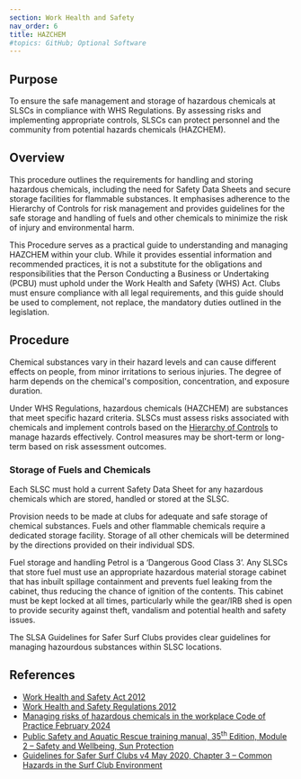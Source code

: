 ```yaml
---
section: Work Health and Safety
nav_order: 6
title: HAZCHEM
#topics: GitHub; Optional Software
---
```


## Purpose

To ensure the safe management and storage of hazardous chemicals at SLSCs in compliance with WHS Regulations. By assessing risks and implementing appropriate controls, SLSCs can protect personnel and the community from potential hazards chemicals (HAZCHEM).

## Overview

This procedure outlines the requirements for handling and storing hazardous chemicals, including the need for Safety Data Sheets and secure storage facilities for flammable substances. It emphasises adherence to the Hierarchy of Controls for risk management and provides guidelines for the safe storage and handling of fuels and other chemicals to minimize the risk of injury and environmental harm.

This Procedure serves as a practical guide to understanding and managing HAZCHEM within your club. While it provides essential information and recommended practices, it is not a substitute for the obligations and responsibilities that the Person Conducting a Business or Undertaking (PCBU) must uphold under the Work Health and Safety (WHS) Act. Clubs must ensure compliance with all legal requirements, and this guide should be used to complement, not replace, the mandatory duties outlined in the legislation.

## Procedure

Chemical substances vary in their hazard levels and can cause different effects on people, from minor irritations to serious injuries. The degree of harm depends on the chemical's composition, concentration, and exposure duration.

Under WHS Regulations, hazardous chemicals (HAZCHEM) are substances that meet specific hazard criteria. SLSCs must assess risks associated with chemicals and implement controls based on the [Hierarchy of Controls](https://www.safework.sa.gov.au/resources/online-activities/introduction-to-safety-tutorial/introduction-to-safety/safety-tutorial-hazards#:~:text=Eliminating%20the%20hazard%20and%20risk,protective%20personal%20equipment%20%28PPE%29.) to manage hazards effectively. Control measures may be short-term or long-term based on risk assessment outcomes.

### Storage of Fuels and Chemicals

Each SLSC must hold a current Safety Data Sheet for any hazardous chemicals which are stored, handled or stored at the SLSC.

Provision needs to be made at clubs for adequate and safe storage of chemical substances. Fuels and other flammable chemicals require a dedicated storage facility. Storage of all other chemicals will be determined by the directions provided on their individual SDS.

Fuel storage and handling Petrol is a ‘Dangerous Good Class 3’. Any SLSCs that store fuel must use an appropriate hazardous material storage cabinet that has inbuilt spillage containment and prevents fuel leaking from the cabinet, thus reducing the chance of ignition of the contents. This cabinet must be kept locked at all times, particularly while the gear/IRB shed is open to provide security against theft, vandalism and potential health and safety issues.

The SLSA Guidelines for Safer Surf Clubs provides clear guidelines for managing hazourdous substances within SLSC locations.

## References

- [Work Health and Safety Act 2012](https://www.legislation.sa.gov.au/LZ/C/A/WORK%20HEALTH%20AND%20SAFETY%20ACT%202012.aspx)
- [Work Health and Safety Regulations 2012](https://www.legislation.sa.gov.au/lz?path=%2Fc%2Fr%2Fwork%20health%20and%20safety%20regulations%202012)
- [Managing risks of hazardous chemicals in the workplace Code of Practice February 2024](https://www.safework.sa.gov.au/__data/assets/pdf_file/0005/136274/Draft-Code-of-Practice_-Managing-risks-of-hazardous-chemicals-in-the-workplace.pdf)
- [Public Safety and Aquatic Rescue training manual, 35<sup>th</sup> Edition, Module 2 – Safety and Wellbeing, Sun Protection](https://members.sls.com.au/members/document_library/1/media/8571)
- [Guidelines for Safer Surf Clubs v4 May 2020, Chapter 3 – Common Hazards in the Surf Club Environment](https://members.sls.com.au/members/document_library/1/media/3373)